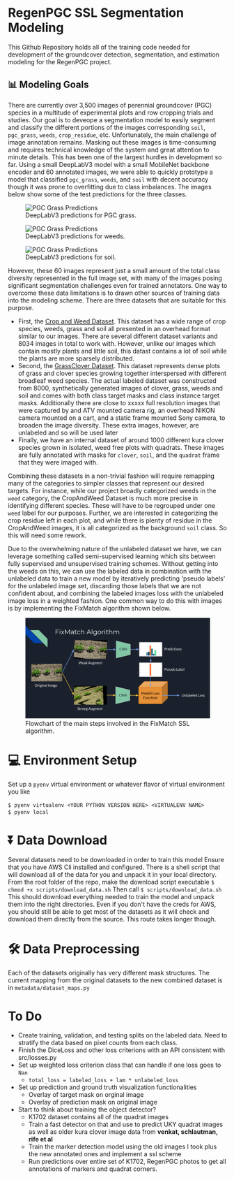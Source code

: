 # RegenPGC SSL Segmentation Modeling
This Github Repository holds all of the training code needed for development of the groundcover detection, segmentation, and estimation modeling for the RegenPGC project.

## :bar_chart: Modeling Goals

There are currently over 3,500 images of perennial groundcover (PGC) species in a multitude of experimental plots and row cropping trials and studies. Our goal is to deveope a segmentation model to easily segment and classify the different portions of the images corresponding `soil`, `pgc_grass`, `weeds`, `crop_residue`, etc. Unfortunately, the main challenge of image annotation remains.
Masking out these images is time-consuming and requires technical knowledge of the system and great attention to minute details. This has been one of the largest hurdles in  development so far. 
Using a small DeepLabV3 model with a small MobileNet backbone encoder and 60 annotated images, we were able to quickly prototype a model that classified `pgc_grass`, `weeds`, and `soil` with decent accuracy though it was prone to overfitting due to class imbalances.
The images below show some of the test predictions for the three classes.

<figure>
    <img src="./assets/images/pgc_grass_1.jpg"
         alt="PGC Grass Predictions">
    <figcaption>DeepLabV3 predictions for PGC grass.</figcaption>
</figure>

<figure>
    <img src="./assets/images/weeds_1.jpg"
         alt="PGC Grass Predictions">
    <figcaption>DeepLabV3 predictions for weeds.</figcaption>
</figure>

<figure>
    <img src="./assets/images/soil_1.jpg"
         alt="PGC Grass Predictions">
    <figcaption>DeepLabV3 predictions for soil.</figcaption>
</figure>

However, these 60 images represent just a small amount of the total class diversity represented in the full image set, with many of the images posing significant segmentation challenges even for trained annotators. One way to overcome these data limitations is to drawn other sources of training data into the modeling scheme. There are three datasets that are suitable for this purpose. 
* First, the [Crop and Weed Dataset](https://github.com/cropandweed/cropandweed-dataset). This dataset has a wide range of crop species, weeds, grass and soil all presented in an overhead format similar to our images. There are several different dataset variants and 8034 images in total to work with. However, unlike our images which contain mostly plants and little soil, this datast contains a lot of soil while the plants are more sparsely distributed.
* Second, the [GrassClover Dataset](https://vision.eng.au.dk/grass-clover-dataset/). This dataset represents dense plots of grass and clover species growing together interspersed with different broadleaf weed species. The actual labeled dataset was constructed from 8000, synthetically generated images of clover, grass, weeds and soil and comes with both class target masks and class instance target masks. Additionally there are close to xxxxx full resolution images that were captured by and ATV mounted camera rig, an overhead NIKON camera mounted on a cart, and a static frame mounted Sony camera, to broaden the image diversity. These extra images, however, are unlabeled and so will be used later
* Finally, we have an internal dataset of around 1000 different kura clover species grown in isolated, weed free plots with quadrats. These images are fully annotated with masks for `clover`, `soil`, and the `quadrat` frame that they were imaged with.

Combining these datasets in a non-trivial fashion will require remapping many of the categories to simpler classes that represent our desired targets. For instance, while our project broadly categorized weeds in the `weed` category, the CropAndWeed Dataset is much more precise in identifying different species. These will have to be regrouped under one `weed` label for our purposes. Further, we are interested in categorizing the crop residue left in each plot, and while there is plenty of residue in the CropAndWeed images, it is all categorized as the background `soil` class. So this will need some rework.

Due to the overwhelming nature of the unlabeled dataset we have, we can leverage something called semi-supervised learning which sits between fully supervised and unsupervised training schemes. Without getting into the weeds on this, we can use the labeled data in combination with the unlabeled data to train a new model by iteratively predicting 'pseudo labels' for the unlabeled image set, discarding those labels that we are not confident about, and combining the labeled images loss with the unlabeled image loss in a weighted fashion. One common way to do this with images is by implementing the FixMatch algorithm shown below.

<figure>
    <img src="./assets/images/fixmatch.png"
         alt="FixMatch algorithm flowchart for semi-supervised learning">
    <figcaption>Flowchart of the main steps involved in the FixMatch SSL algorithm.</figcaption>
</figure>

# :computer: Environment Setup
Set up a `pyenv` virtual environment or whatever flavor of virtual environment you like
```
$ pyenv virtualenv <YOUR PYTHON VERSION HERE> <VIRTUALENV NAME>
$ pyenv local
```

# :arrow_double_down: Data Download

Several datasets need to be downloaded in order to train this model
Ensure that you have AWS Cli installed and configured. 
There is a shell script that will download all of the data for you and unpack it in your local directory.
From the root folder of the repo, make the download script executable
    ```
    $ chmod +x scripts/download_data.sh
    ```
Then call
    ```
    $ scripts/download_data.sh
    ```
This should download everything needed to train the model and unpack them into the right directories.
Even if you don't have the creds for AWS, you should still be able to get most of the datasets as it will check and download them directly from the source. This route takes longer though.

# :hammer_and_wrench: Data Preprocessing
Each of the datasets originally has very different mask structures. The current mapping from the original datasets to the new combined dataset is in `metadata/dataset_maps.py`


# To Do 
* Create training, validation, and testing splits on the labeled data. Need to stratify the data based on pixel counts from each class.
* Finish the DiceLoss and other loss criterions with an API consistent with src/losses.py
* Set up weighted loss criterion class that can handle if one loss goes to `Nan`
    * `total_loss = labeled_loss + lam * unlabeled_loss`
* Set up prediction and ground truth visualization functionalities
    * Overlay of target mask on orginal image
    * Overlay of prediction mask on original image
* Start to think about training the object detector?
    * K1702 dataset contains all of the quadrat images
    * Train a fast detector on that and use to predict UKY quadrat images as well as older kura clover image data from **venkat, schlautman, rife et al**
    * Train the marker detection model using the old images I took plus the new annotated ones and implement a ssl scheme
    * Run predictions over entire set of K1702, RegenPGC photos to get all annotations of markers and quadrat corners.

